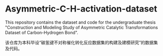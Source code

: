 # Asymmetric-C-H-activation-dataset
This repository contains the dataset and code for the undergraduate thesis "Construction and Modeling Study of Asymmetric Catalytic Transformations Dataset of Carbon-Hydrogen Bond".

该仓库为本科毕设“碳氢键不对称催化转化反应数据集的构建及建模研究”的数据集及代码。
